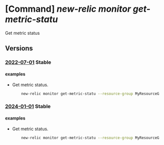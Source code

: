 # [Command] _new-relic monitor get-metric-statu_

Get metric status

## Versions

### [2022-07-01](/Resources/mgmt-plane/L3N1YnNjcmlwdGlvbnMve30vcmVzb3VyY2Vncm91cHMve30vcHJvdmlkZXJzL25ld3JlbGljLm9ic2VydmFiaWxpdHkvbW9uaXRvcnMve30vZ2V0bWV0cmljc3RhdHVz/2022-07-01.xml) **Stable**

<!-- mgmt-plane /subscriptions/{}/resourcegroups/{}/providers/newrelic.observability/monitors/{}/getmetricstatus 2022-07-01 -->

#### examples

- Get metric status.
    ```bash
        new-relic monitor get-metric-statu --resource-group MyResourceGroup --monitor-name MyNewRelicMonitor --user-email UserEmail@123.com --azure-resource-ids MyAzureResourceIds
    ```

### [2024-01-01](/Resources/mgmt-plane/L3N1YnNjcmlwdGlvbnMve30vcmVzb3VyY2Vncm91cHMve30vcHJvdmlkZXJzL25ld3JlbGljLm9ic2VydmFiaWxpdHkvbW9uaXRvcnMve30vZ2V0bWV0cmljc3RhdHVz/2024-01-01.xml) **Stable**

<!-- mgmt-plane /subscriptions/{}/resourcegroups/{}/providers/newrelic.observability/monitors/{}/getmetricstatus 2024-01-01 -->

#### examples

- Get metric status.
    ```bash
        new-relic monitor get-metric-statu --resource-group MyResourceGroup --monitor-name MyNewRelicMonitor --user-email UserEmail@123.com --azure-resource-ids MyAzureResourceIds
    ```
